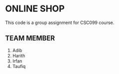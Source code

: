 # ONLINE SHOP
This code is a group assignment for CSC099 course.

## TEAM MEMBER
1. Adib
2. Harith
3. Irfan
4. Taufiq
